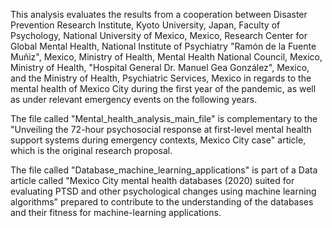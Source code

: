 This analysis evaluates the results from a cooperation between Disaster Prevention Research Institute, Kyoto University, Japan, Faculty of Psychology, National University of Mexico, Mexico, Research Center for Global Mental Health, National Institute of Psychiatry "Ramón de la Fuente Muñiz", Mexico, Ministry of Health, Mental Health National Council, Mexico, Ministry of Health, "Hospital General Dr. Manuel Gea González", Mexico, and the Ministry of Health, Psychiatric Services, Mexico in regards to the mental health of Mexico City during the first year of the pandemic, as well as under relevant emergency events on the following years.

The file called "Mental_health_analysis_main_file" is complementary to the "Unveiling the 72-hour psychosocial response at first-level mental health support systems during emergency contexts, Mexico City case" article, which is the original research proposal.

The file called "Database_machine_learning_applications" is part of a Data article called "Mexico City mental health databases (2020) suited for evaluating PTSD and other psychological changes using machine learning algorithms" prepared to contribute to the understanding of the databases and their fitness for machine-learning applications.
